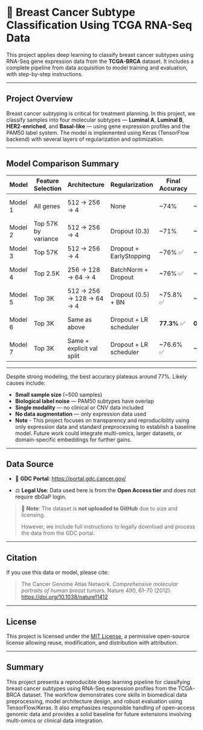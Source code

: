 # 🧬 Breast Cancer Subtype Classification Using TCGA RNA-Seq Data

This project applies deep learning to classify breast cancer subtypes using RNA-Seq gene expression data from the **TCGA-BRCA** dataset. It includes a complete pipeline from data acquisition to model training and evaluation, with step-by-step instructions.

---

## Project Overview

Breast cancer subtyping is critical for treatment planning. In this project, we classify samples into four molecular subtypes — **Luminal A**, **Luminal B**, **HER2-enriched**, and **Basal-like** — using gene expression profiles and the PAM50 label system. The model is implemented using Keras (TensorFlow backend) with several layers of regularization and optimization.

---

## Model Comparison Summary

| Model     | Feature Selection     | Architecture              | Regularization             | Final Accuracy | Final Loss | Notes                                 |
|-----------|-----------------------|----------------------------|-----------------------------|----------------|-------------|----------------------------------------|
| Model 1   | All genes             | 512 → 256 → 4             | None                        | ~74%           | ~2.79       | Simple baseline model                  |
| Model 2   | Top 57K by variance   | 512 → 256 → 4             | Dropout (0.3)               | ~71%           | ~0.87       | Mild regularization added              |
| Model 3   | Top 57K               | 512 → 256 → 4             | Dropout + EarlyStopping     | ~76% ✅        | ~1.51       | Best early-stage model                 |
| Model 4   | Top 2.5K              | 256 → 128 → 64 → 4        | BatchNorm + Dropout         | ~76% ✅        | ~1.02       | Well-regularized, compact              |
| Model 5   | Top 3K                | 512 → 256 → 128 → 64 → 4  | Dropout (0.5) + BN          | ~75.8% ✅      | ~0.9262     | Very consistent                        |
| Model 6   | Top 3K                | Same as above             | Dropout + LR scheduler      | **77.3%** ✅ | **0.8981**  | Best performance overall               |
| Model 7   | Top 3K                | Same + explicit val split | Dropout + LR scheduler      | ~76.6% ✅      | ~0.8688     | Very stable and generalizable         |

---

Despite strong modeling, the best accuracy plateaus around 77%. Likely causes include:

- **Small sample size** (~500 samples)
- **Biological label noise** — PAM50 subtypes have overlap
- **Single modality** — no clinical or CNV data included
- **No data augmentation** — only expression data used
- **Note** - This project focuses on transparency and reproducibility using only expression data and standard preprocessing to establish a baseline model. Future work could integrate multi-omics, larger datasets, or domain-specific embeddings for further gains.

---

## Data Source

- 🔗 **GDC Portal**: https://portal.gdc.cancer.gov/

- ⚖️ **Legal Use**: Data used here is from the **Open Access tier** and does not require dbGaP login.

> 🚫 **Note**: The dataset is **not uploaded to GitHub** due to size and licensing.
>
> However, we include full instructions to legally download and process the data from the GDC portal.

---

## Citation

If you use this data or model, please cite:

> The Cancer Genome Atlas Network. *Comprehensive molecular portraits of human breast tumors*. Nature 490, 61–70 (2012). https://doi.org/10.1038/nature11412

---

## License

This project is licensed under the [MIT License](LICENSE), a permissive open-source license allowing reuse, modification, and distribution with attribution.



---

## Summary

This project presents a reproducible deep learning pipeline for classifying breast cancer subtypes using RNA-Seq expression profiles from the TCGA-BRCA dataset. 
The workflow demonstrates core skills in biomedical data preprocessing, model architecture design, and robust evaluation using TensorFlow/Keras. It also emphasizes responsible handling of open-access genomic data and provides a solid baseline for future extensions involving multi-omics or clinical data integration.

